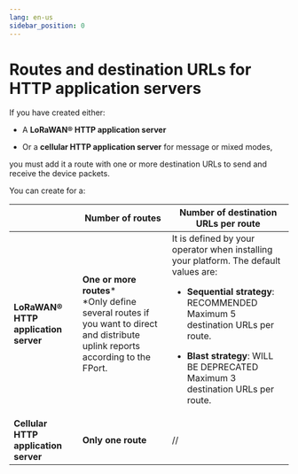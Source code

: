 ```yaml
---
lang: en-us
sidebar_position: 0
---
```


# Routes and destination URLs for HTTP application servers

If you have created either:

- A **LoRaWAN® HTTP application server**

- Or a **cellular HTTP application server** for message or mixed modes,

you must add it a route with one or more destination URLs to send and
receive the device packets.

You can create for a:

|                                      | Number of routes                                           | Number of destination URLs per route                                                                                                                                                                                                                                                         |
| ------------------------------------ | --------------------------------------------------------- |----------------------------------------------------------------------------------------------------------------------------------------------------------------------------------------------------------------------------------------------------------------------------------------------|
| **LoRaWAN® HTTP application server** | **One or more routes***<br/>*Only define several routes if you want to direct and distribute uplink reports according to the FPort. | It is defined by your operator when installing your platform. The default values are:<ul><li><p>**Sequential strategy**: RECOMMENDED<br/>Maximum 5 destination URLs per route.</p></li><li><p>**Blast strategy**: WILL BE DEPRECATED<br/>Maximum 3 destination URLs per route.</p></li></ul> |
| **Cellular HTTP application server** | **Only one route**                                        | //                                                                                                                                                                                                                                                                                           |
